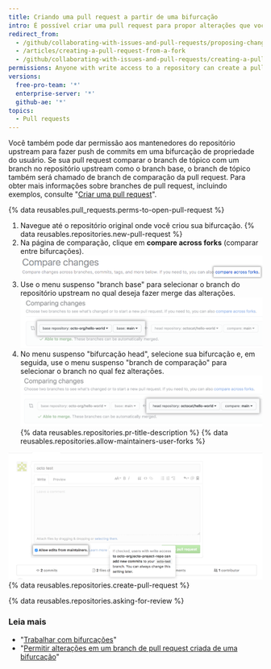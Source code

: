 ```yaml
---
title: Criando uma pull request a partir de uma bifurcação
intro: É possível criar uma pull request para propor alterações que você fez em uma bifurcação de um repositório upstream.
redirect_from:
  - /github/collaborating-with-issues-and-pull-requests/proposing-changes-to-your-work-with-pull-requests/creating-a-pull-request-from-a-fork
  - /articles/creating-a-pull-request-from-a-fork
  - /github/collaborating-with-issues-and-pull-requests/creating-a-pull-request-from-a-fork
permissions: Anyone with write access to a repository can create a pull request from a user-owned fork.
versions:
  free-pro-team: '*'
  enterprise-server: '*'
  github-ae: '*'
topics:
  - Pull requests
---
```


Você também pode dar permissão aos mantenedores do repositório upstream para fazer push de commits em uma bifurcação de propriedade do usuário. Se sua pull request comparar o branch de tópico com um branch no repositório upstream como o branch base, o branch de tópico também será chamado de branch de comparação da pull request. Para obter mais informações sobre branches de pull request, incluindo exemplos, consulte "[Criar uma pull request](/articles/creating-a-pull-request/#changing-the-branch-range-and-destination-repository)".

{% data reusables.pull_requests.perms-to-open-pull-request %}

1. Navegue até o repositório original onde você criou sua bifurcação.
{% data reusables.repositories.new-pull-request %}
3. Na página de comparação, clique em **compare across forks** (comparar entre bifurcações). ![Link para comparação entre bifurcações](/assets/images/help/pull_requests/compare-across-forks-link.png)
4. Use o menu suspenso "branch base" para selecionar o branch do repositório upstream no qual deseja fazer merge das alterações.![Menus suspensos para escolher o branch e a bifurcação base](/assets/images/help/pull_requests/choose-base-fork-and-branch.png)
5. No menu suspenso "bifurcação head", selecione sua bifurcação e, em seguida, use o menu suspenso "branch de comparação" para selecionar o branch no qual fez alterações. ![Menus suspensos para escolher o fork head e o branch de comparação](/assets/images/help/pull_requests/choose-head-fork-compare-branch.png)
{% data reusables.repositories.pr-title-description %}
{% data reusables.repositories.allow-maintainers-user-forks %}

  ![allow-maintainers-to-make-edits-checkbox](/assets/images/help/pull_requests/allow-maintainers-to-make-edits.png)
{% data reusables.repositories.create-pull-request %}

{% data reusables.repositories.asking-for-review %}

### Leia mais

- "[Trabalhar com bifurcações](/articles/working-with-forks)"
- "[Permitir alterações em um branch de pull request criada de uma bifurcação](/articles/allowing-changes-to-a-pull-request-branch-created-from-a-fork)"
